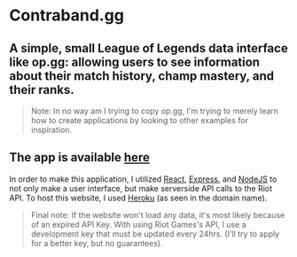 # Contraband.gg
## A simple, small League of Legends data interface like op.gg: allowing users to see information about their match history, champ mastery, and their ranks.
> Note: In no way am I trying to copy op.gg, I'm trying to merely learn how to create applications by looking to other examples for inspiration.
## The app is available [here](https://contrabandgg.herokuapp.com/)


In order to make this application, I utilized [React](https://reactjs.org/), [Express](https://expressjs.com/), and [NodeJS](https://nodejs.org/en/) to not only make a user interface, but make serverside API calls to the Riot API. To host this website, I used [Heroku](www.heroku.com
) (as seen in the domain name).

> Final note: If the website won't load any data, it's most likely because of an expired API Key. With using Riot Games's API, I use a development key that must be updated every 24hrs. (I'll try to apply for a better key, but no guarantees). 

